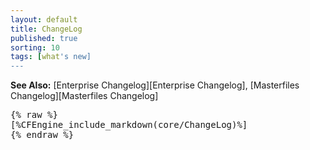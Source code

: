 ```yaml
---
layout: default
title: ChangeLog
published: true
sorting: 10
tags: [what's new]
---
```


**See Also:** [Enterprise Changelog][Enterprise Changelog], [Masterfiles Changelog][Masterfiles Changelog]

<pre>
{% raw %}
[%CFEngine_include_markdown(core/ChangeLog)%]
{% endraw %}
</pre>
